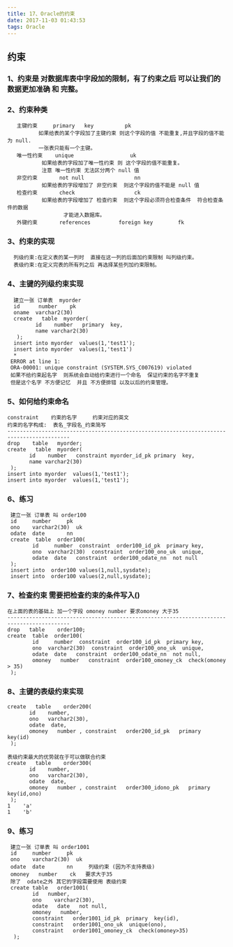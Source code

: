 ```yaml
---
title: 17、Oracle的约束
date: 2017-11-03 01:43:53
tags: Oracle
---
```


## 约束

### 1、约束是 对数据库表中字段加的限制，有了约束之后 可以让我们的数据更加准确 和 完整。


### 2、约束种类 
       主键约束     primary   key          pk
              如果给表的某个字段加了主键约束 则这个字段的值 不能重复,并且字段的值不能为 null.
              一张表只能有一个主键。
       唯一性约束    unique                  uk         
               如果给表的字段加了唯一性约束 则 这个字段的值不能重复。
               注意 唯一性约束 无法区分两个 null 值 
       非空约束       not null                nn
               如果给表的字段增加了 非空约束  则这个字段的值不能是 null 值 
       检查约束       check                   ck
               如果给表的字段增加了 检查约束  则这个字段必须符合检查条件  符合检查条件的数据
                      才能进入数据库。               
       外键约束       references         foreign key        fk 

### 3、约束的实现
	  列级约束:在定义表的某一列时  直接在这一列的后面加约束限制 叫列级约束。
      表级约束:在定义完表的所有列之后 再选择某些列加约束限制。

### 4、主键的列级约束实现
      建立一张 订单表  myorder   
      id      number    pk
      oname  varchar2(30)
      create   table  myorder(
             id    number   primary  key,
             name varchar2(30) 
       );
      insert into myorder  values(1,'test1');
      insert into myorder  values(1,'test1')
      *
     ERROR at line 1:
     ORA-00001: unique constraint (SYSTEM.SYS_C007619) violated
     如果不给约束起名字  则系统会自动给约束进行一个命名  保证约束的名字不重复
     但是这个名字 不方便记忆  并且 不方便排错 以及以后的约束管理。

### 5、如何给约束命名
	
	constraint    约束的名字     约束对应的英文
	约束的名字构成:  表名_字段名_约束简写
	------------------------------------------------------------------------------------------
    drop    table   myorder;
    create   table  myorder(
           id    number   constraint myorder_id_pk primary  key,
           name varchar2(30) 
     );
    insert into myorder  values(1,'test1');
    insert into myorder  values(1,'test1');
	
### 6、练习
     建立一张 订单表 叫 order100  
     id     number     pk
     ono    varchar2(30)  uk
     odate  date       nn 
     create  table  order100(
            id     number  constraint  order100_id_pk  primary key,
            ono  varchar2(30)  constraint  order100_ono_uk  unique,
            odate  date   constraint  order100_odate_nn  not null
     );
     insert into  order100 values(1,null,sysdate);
     insert into  order100 values(2,null,sysdate);

### 7、检查约束 需要把检查约束的条件写入() 
	在上面的表的基础上 加一个字段 omoney number 要求omoney 大于35 
	------------------------------------------------------------------------------------------
    drop   table    order100;
    create  table  order100(
            id     number  constraint  order100_id_pk  primary key,
            ono  varchar2(30)  constraint  order100_ono_uk  unique,
            odate  date   constraint  order100_odate_nn  not null,
            omoney   number   constraint  order100_omoney_ck  check(omoney > 35)        
     );

### 8、主键的表级约束实现
    create   table    order200(
           id    number,
           ono   varchar2(30),
           odate  date,
           omoney   number , constraint   order200_id_pk   primary  key(id)
     );

	表级约束最大的优势就在于可以做联合约束
    create   table    order300(
           id    number,
           ono   varchar2(30),
           odate  date,
           omoney   number , constraint   order300_idono_pk   primary  key(id,ono)
     );    
    1    'a'
    1    'b'

### 9、练习
     建立一张 订单表 叫 order1001  
     id     number     pk
     ono    varchar2(30)  uk
     odate  date       nn     列级约束 (因为不支持表级)
     omoney   number    ck   要求大于35 
     除了  odate之外 其它的字段需要使用 表级约束   
     create table   order1001(
            id   number,
            ono    varchar2(30),
            odate   date   not null,
            omoney   number, 
            constraint   order1001_id_pk  primary  key(id),
            constraint   order1001_ono_uk  unique(ono),
            constraint   order1001_omoney_ck  check(omoney>35)
      );
